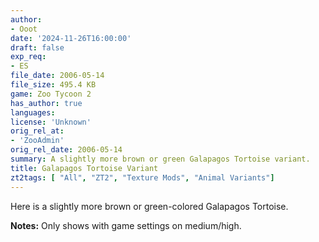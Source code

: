 ```yaml
---
author:
- Ooot
date: '2024-11-26T16:00:00'
draft: false
exp_req:
- ES
file_date: 2006-05-14
file_size: 495.4 KB
game: Zoo Tycoon 2
has_author: true
languages:
license: 'Unknown'
orig_rel_at:
- 'ZooAdmin'
orig_rel_date: 2006-05-14
summary: A slightly more brown or green Galapagos Tortoise variant.
title: Galapagos Tortoise Variant
zt2tags: [ "All", "ZT2", "Texture Mods", "Animal Variants"]
---
```

Here is a slightly more brown or green-colored Galapagos Tortoise.  

**Notes:** Only shows with game settings on medium/high.
